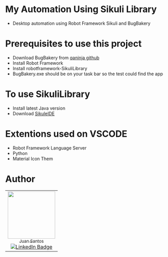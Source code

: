 # My Automation Using Sikuli Library
- Desktop automation using Robot Framework Sikuli and BugBakery

# Prerequisites to use this project
- Download BugBakery from [qaninja github](https://github.com/qaninja-academy/robot-sikuli-bug-backery)
- Install Robot Framework
- Install robotframework-SikuliLibrary
- BugBakery.exe should be on your task bar so the test could find the app

# To use SikuliLibrary
- Install latest Java version
- Download [SikuleIDE](https://raiman.github.io/SikuliX1/downloads.html)

# Extentions used on VSCODE
- Robot Framework Language Server
- Python
- Material Icon Them

# Author

<table>
  <tr>
    <td align="center">
      <a href="https://github.com/tjuant1">
        <img loading="lazy" src="https://avatars.githubusercontent.com/u/102924446?v=4" width="150"><br/>
        <sub>Juan Santos</sub>
      </a><br/>
      <a href="https://www.linkedin.com/in/juan-psantos/">
        <img src="https://img.shields.io/badge/-LinkedIn-blue?style=flat-square&logo=Linkedin&logoColor=white" alt="LinkedIn Badge">
      </a>
    </td>
  </tr>
</table>

